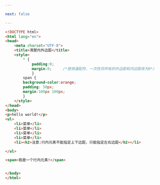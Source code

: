 ```yaml
---

next: false

---
```




<BlogInfo id="68" title="43.清楚内外边距" author="白日梦想猿" pv=0 read_times=0 pre_cost_time="0分26秒" category="css学习" tag_list="['css学习']" create_time="2020.07.20 14:18:05" update_time="2020.07.20 15:15:10" />

```html
<!DOCTYPE html>
<html lang="en">
<head>
    <meta charset="UTF-8">
    <title>清楚内外边距</title>
    <style>
        * {
            padding:0;
            margin:0;     /*使用通配符，一次性将所有的外边距和内边距改为0*/
            }
        span {
        background-color:orange;
        padding: 50px;
        margin:100px 100px;
        }
    </style>
</head>
<body>
<p>hello world!</p>
<ul>
    <li>菜单</li>
    <li>菜单</li>
    <li>菜单</li>
    <li>菜单</li>
    <li><h2>注意:行内元素不能指定上下边距，只能指定左右边距</h2></li>

</ul>

<span>我是一个行内元素!</span>


</body>
</html>
```



<ActionBox />
